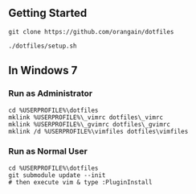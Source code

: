 
Getting Started
---------------

```
git clone https://github.com/orangain/dotfiles

./dotfiles/setup.sh
```

In Windows 7
------------

### Run as Administrator

```
cd %USERPROFILE%\dotfiles
mklink %USERPROFILE%\_vimrc dotfiles\_vimrc
mklink %USERPROFILE%\_gvimrc dotfiles\_gvimrc
mklink /d %USERPROFILE%\vimfiles dotfiles\vimfiles
```

### Run as Normal User

```
cd %USERPROFILE%\dotfiles
git submodule update --init
# then execute vim & type :PluginInstall
```
